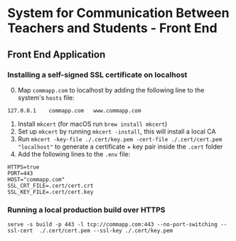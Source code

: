 # System for Communication Between Teachers and Students - Front End

## Front End Application

### Installing a self-signed SSL certificate on localhost

0. Map `commapp.com` to localhost by adding the following line to the system's `hosts` file:

```
127.0.0.1    commapp.com   www.commapp.com
```

1. Install `mkcert` (for macOS run `brew install mkcert`)
2. Set up `mkcert` by running `mkcert -install`, this will install a local CA
3. Run `mkcert -key-file ./.cert/key.pem -cert-file ./.cert/cert.pem "localhost"` to generate a certificate + key pair inside the `.cert` folder
4. Add the following lines to the `.env` file:

```
HTTPS=true
PORT=443
HOST="commapp.com"
SSL_CRT_FILE=.cert/cert.crt
SSL_KEY_FILE=.cert/cert.key
```

### Running a local production build over HTTPS

```
serve -s build -p 443 -l tcp://commapp.com:443 --no-port-switching --ssl-cert  ./.cert/cert.pem --ssl-key ./.cert/key.pem
```
